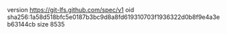 version https://git-lfs.github.com/spec/v1
oid sha256:1a58d518bfc5e0187b3bc9d8a8fd619310703f1936322d0b8f9e4a3eb63144cb
size 8535

